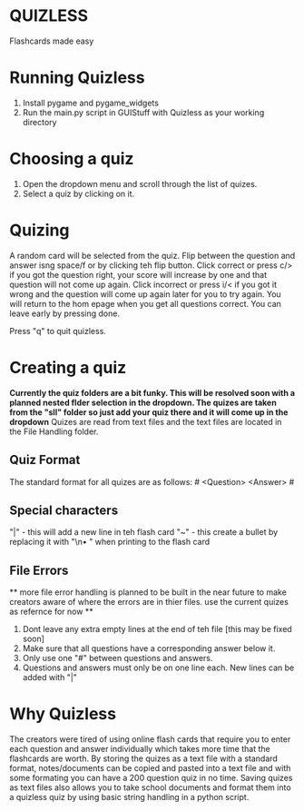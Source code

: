 # QUIZLESS
Flashcards made easy

# Running Quizless
1. Install pygame and pygame_widgets
2. Run the main.py script in GUIStuff with Quizless as your working directory

# Choosing a quiz
1. Open the dropdown menu and scroll through the list of quizes.
2. Select a quiz by clicking on it.

# Quizing
A random card will be selected from the quiz. Flip between the question and answer isng space/f or by clicking teh flip button. Click correct or press c/> if you got the question right, your score will increase by one and that question will not come up again. Click incorrect or press i/< if you got it wrong and the question will come up again later for you to try again. You will return to the hom epage when you get all questions correct. You can leave early by pressing done.

Press "q" to quit quizless.

# Creating a quiz
**Currently the quiz folders are a bit funky. This will be resolved soon with a planned nested flder selection in the dropdown. The quizes are taken from the "sll" folder so just add your quiz there and it will come up in the dropdown**
Quizes are read from text files and the text files are located in the File Handling folder. 

## Quiz Format
The standard format for all quizes are as follows:
\#
\<Question\>
\<Answer\>
\#

## Special characters
"|" - this will add a new line in teh flash card
"~" - this create a bullet by replacing it with "\n• " when printing to the flash card

## File Errors
** more file error handling is planned to be built in the near future to make creators aware of where the errors are in thier files. use the current quizes as refernce for now **

1. Dont leave any extra empty lines at the end of teh file [this may be fixed soon]
2. Make sure that all questions have a corresponding answer below it.
3. Only use one "#" between questions and answers.
4. Questions and answers must only be on one line each. New lines can be added with "|"

# Why Quizless
The creators were tired of using online flash cards that require you to enter each question and answer individually which takes more time that the flashcards are worth. By storing the quizes as a text file with a standard format, notes/documents can be copied and pasted into a text file and with some formating you can have a 200 question quiz in no time. Saving quizes as text files also allows you to take school documents and format them into a quizless quiz by using basic string handling in a python script.
